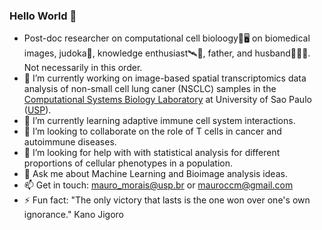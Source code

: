 ### Hello World 👋

- Post-doc researcher on computational cell bioloogy🔬🖥️ on biomedical images, judoka🥋, knowledge enthusiast🛰️🔭, father, and husband👨‍👩‍👧. Not necessarily in this order.
- 🔭 I’m currently working on image-based spatial transcriptomics data analysis of non-small cell lung caner (NSCLC) samples in the [Computational Systems Biology Laboratory](https://www.csbiology.org/) at University of Sao Paulo ([USP](usp.br)).
- 🌱 I’m currently learning adaptive immune cell system interactions.
- 👯 I’m looking to collaborate on the role of T cells in cancer and autoimmune diseases.
- 🤔 I’m looking for help with with statistical analysis for different proportions of cellular phenotypes in a population.
- 💬 Ask me about Machine Learning and Bioimage analysis ideas.
- 📫 Get in touch: [mauro_morais@usp.br](mailto:mauro_morais@usp.br) or [mauroccm@gmail.com](mailto:mauroccm@gmail.com)
- ⚡ Fun fact: "The only victory that lasts is the one won over one's own ignorance." Kano Jigoro
